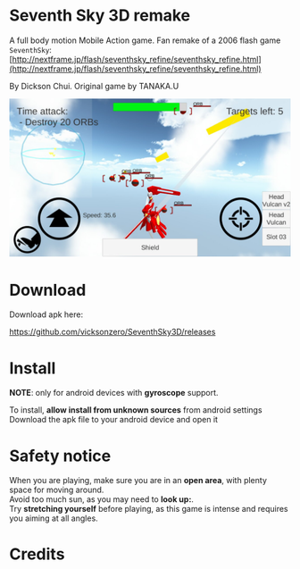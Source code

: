 # Seventh Sky 3D remake

A full body motion Mobile Action game. Fan remake of a 2006 flash game `SeventhSky`:   
[http://nextframe.jp/flash/seventhsky_refine/seventhsky_refine.html](http://nextframe.jp/flash/seventhsky_refine/seventhsky_refine.html)

By Dickson Chui. Original game by TANAKA.U

![Screenshot. A red and white feminine mech flying in the sky, barely escaping enemy fire from the background][screenshot1]

# Download

Download apk here:

https://github.com/vicksonzero/SeventhSky3D/releases

# Install

**NOTE**: only for android devices with **gyroscope** support.

To install, **allow install from unknown sources** from android settings  
Download the apk file to your android device and open it

# Safety notice

When you are playing, make sure you are in an **open area**, with plenty space for moving around.  
Avoid too much sun, as you may need to **look up:**.  
Try **stretching yourself** before playing, as this game is intense and requires you aiming at all angles.

# Credits


[screenshot1]: https://github.com/vicksonzero/SeventhSky3D/blob/master/screenshots/20161001235444_p.jpg
